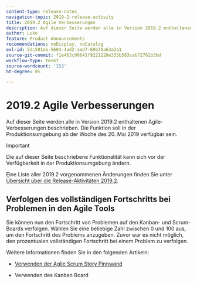 ```yaml
---
content-type: release-notes
navigation-topic: 2019-2-release-activity
title: 2019.2 Agile Verbesserungen
description: Auf dieser Seite werden alle in Version 2019.2 enthaltenen Agile-Verbesserungen beschrieben. Die Funktion soll in der Produktionsumgebung ab der Woche des 20. Mai 2019 verfügbar sein.
author: Luke
feature: Product Announcements
recommendations: noDisplay, noCatalog
exl-id: 5dc591eb-5684-4ad2-aed7-69b70a64a2a1
source-git-commit: f1e463c90641f9221228e335b583cab72762b3bd
workflow-type: tm+mt
source-wordcount: '153'
ht-degree: 0%

---
```


# 2019.2 Agile Verbesserungen

Auf dieser Seite werden alle in Version 2019.2 enthaltenen Agile-Verbesserungen beschrieben. Die Funktion soll in der Produktionsumgebung ab der Woche des 20. Mai 2019 verfügbar sein.

>[!IMPORTANT]
>
>Die auf dieser Seite beschriebene Funktionalität kann sich vor der Verfügbarkeit in der Produktionsumgebung ändern.

Eine Liste aller 2019.2 vorgenommenen Änderungen finden Sie unter [Übersicht über die Release-Aktivitäten 2019.2](../../../../product-announcements/product-releases/quarterly-release-archive/2019.2-release-activity/2019-2-release-activity-overview.md).

## Verfolgen des vollständigen Fortschritts bei Problemen in den Agile Tools

Sie können nun den Fortschritt von Problemen auf den Kanban- und Scrum-Boards verfolgen. Wählen Sie eine beliebige Zahl zwischen 0 und 100 aus, um den Fortschritt des Problems anzugeben. Zuvor war es nicht möglich, den prozentualen vollständigen Fortschritt bei einem Problem zu verfolgen.

Weitere Informationen finden Sie in den folgenden Artikeln:

- [Verwenden der Agile Scrum Story Pinnwand](../../../../agile/use-scrum-in-an-agile-team/scrum-board/scrum-board-overview.md)

- Verwenden des Kanban Board
